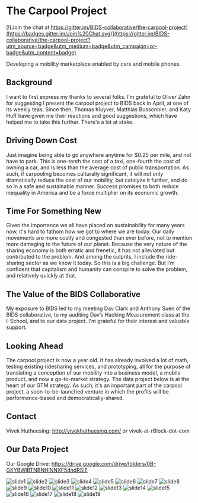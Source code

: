 # The Carpool Project

[![Join the chat at https://gitter.im/BIDS-collaborative/the-carpool-project](https://badges.gitter.im/Join%20Chat.svg)](https://gitter.im/BIDS-collaborative/the-carpool-project?utm_source=badge&utm_medium=badge&utm_campaign=pr-badge&utm_content=badge)

Developing a mobility marketplace enabled by cars and mobile phones.

## Background

I want to first express my thanks to several folks. I’m grateful to Oliver Zahn for suggesting I present the carpool project to BIDS back in April, at one of its weekly teas. Since then, Thomas Kluyver, Matthias Bussonnier, and Katy Huff have given me their reactions and good suggestions, which have helped me to take this further. There's a lot at stake.

## Driving Down Cost

Just imagine being able to go anywhere anytime for $0.25 per mile, and not have to park. This is one-tenth the cost of a taxi, one-fourth the cost of owning a car, and is less than the average cost of public transportation. As such, if carpooling becomes culturally significant, it will not only dramatically reduce the cost of our mobility, but catalyze it further, and do so in a safe and sustainable manner. Success promises to both reduce inequality in America and be a force multiplier on its economic growth.

## Time For Something New

Given the importance we all have placed on sustainability for many years now, it's hard to fathom how we got to where we are today. Our daily movements are more costly and congested than ever before, not to mention more damaging to the future of our planet. Because the very nature of the sharing economy is both erratic and frenetic, it has not alleviated but contributed to the problem. And among the culprits, I include the ride-sharing sector as we know it today. So this is a big challenge. But I’m confident that capitalism and humanity can conspire to solve the problem, and relatively quickly at that.

## The Value of the BIDS Collaborative

My exposure to BIDS led to my meeting Dav Clark and Anthony Suen of the BIDS collaborative, to my auditing Dav’s Hacking Measurement class at the I-School, and to our data project. I'm grateful for their interest and valuable support.

## Looking Ahead

The carpool project is now a year old. It has already involved a lot of math, testing existing ridesharing services, and prototyping, all for the purpose of translating a conception of our mobility into a business model, a mobile product, and now a go-to-market strategy.  The data project below is at the heart of our GTM strategy. As such, it's an important part of the carpool project, a soon-to-be-launched venture in which the profits will be performance-based and democratically-shared.

## Contact

Vivek Hutheesing: http://vivekhutheesing.com/ or vivek-at-rBlock-dot-com

## Our Data Project

Our Google Drive: https://drive.google.com/drive/folders/0B-GKYBWlBTNBNHlNNXF5dndRSlE

![slide1](https://cloud.githubusercontent.com/assets/14024852/10444834/82f049c6-711f-11e5-84a4-3ab2a9f787be.PNG)
![slide2](https://cloud.githubusercontent.com/assets/14024852/10444851/8337d71e-711f-11e5-8fac-576dcbb3e329.PNG)
![slide3](https://cloud.githubusercontent.com/assets/14024852/10444836/82f73146-711f-11e5-932a-6f61d20abcc8.PNG)
![slide4](https://cloud.githubusercontent.com/assets/14024852/10444835/82f6ca62-711f-11e5-86ca-43339366614a.PNG)
![slide5](https://cloud.githubusercontent.com/assets/14024852/10444837/82f92e2e-711f-11e5-88ce-7d69b83efb34.PNG)
![slide6](https://cloud.githubusercontent.com/assets/14024852/10444846/8325e0e0-711f-11e5-9594-ece02485807a.PNG)
![slide7](https://cloud.githubusercontent.com/assets/14024852/10444840/830b4244-711f-11e5-8e51-8177c3e1a561.PNG)
![slide8](https://cloud.githubusercontent.com/assets/14024852/10444839/8309a510-711f-11e5-9f9d-fb4fc0305444.PNG)
![slide9](https://cloud.githubusercontent.com/assets/14024852/10444838/83094aac-711f-11e5-8718-a291350550ff.PNG)
![slide10](https://cloud.githubusercontent.com/assets/14024852/10444841/830ca81e-711f-11e5-9f2e-1d97a53c8d34.PNG)
![slide11](https://cloud.githubusercontent.com/assets/14024852/10444843/831aa8ce-711f-11e5-9f10-1085c0574320.PNG)
![slide12](https://cloud.githubusercontent.com/assets/14024852/10444842/831a6c38-711f-11e5-8df0-a4ede27b77f5.PNG)
![slide13](https://cloud.githubusercontent.com/assets/14024852/10444844/831d978c-711f-11e5-9887-319434f7034e.PNG)
![slide14](https://cloud.githubusercontent.com/assets/14024852/10444845/831f8286-711f-11e5-87dd-eb8b32bd09ff.PNG)
![slide15](https://cloud.githubusercontent.com/assets/14024852/10444848/832fde60-711f-11e5-94fc-a049e2e2ec49.PNG)
![slide16](https://cloud.githubusercontent.com/assets/14024852/10444847/832d43f8-711f-11e5-9626-93be09ced427.PNG)
![slide17](https://cloud.githubusercontent.com/assets/14024852/10444850/83311e10-711f-11e5-9fa5-ea5dc86015cd.PNG)
![slide18](https://cloud.githubusercontent.com/assets/14024852/10444849/8330cb0e-711f-11e5-871c-4690493e4351.PNG)
![slide19](https://cloud.githubusercontent.com/assets/14024852/10444852/83396d36-711f-11e5-9989-24ebe0c0e36a.PNG)
